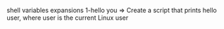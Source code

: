 shell variables expansions
1-hello you => Create a script that prints hello user, where user is the current Linux user
